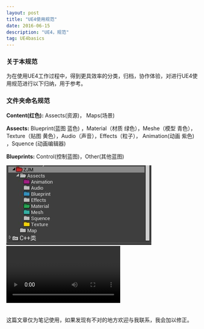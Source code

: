 ```yaml
---
layout: post
title: "UE4使用规范"
date: 2016-06-15
description: "UE4，规范"
tag: UE4basics
---  
```

### 关于本规范
为在使用UE4工作过程中，得到更具效率的分类，归档，协作体验，对进行UE4使用规范进行以下归纳，用于参考。     
### 文件夹命名规范  
**Content(红色):** Assects(资源)， Maps(场景)

**Assects:**  Blueprint(蓝图 蓝色) ，Material（材质 绿色），Meshe（模型 青色），Texture（贴图 黄色），Audio（声音），Effects（粒子）， Animation(动画 紫色)  ，Squence (动画编辑器)

**Blueprints:** Control(控制蓝图)，Other(其他蓝图)  

![](/images/Pic/UE4basics/UE4规范/UE4规范1.jpg)
![](/images/Pic/Demo/bandicam.mp4)

<br>
这篇文章仅为笔记使用，如果发现有不对的地方欢迎与我联系，我会加以修正。
